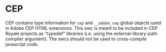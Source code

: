 # CEP
CEP contains type information for `cep` and `__adobe_cep` global objects used in Adobe CEP HTML extensions. This swc is meant to be included in CEP Royale projects as "typedef" libraries (i.e. using the external-library-path compiler argument). The swcs should not be used to cross-compile javascript code.
